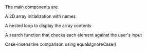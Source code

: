The main components are:

A 2D array initialization with names

A nested loop to display the array contents

A search function that checks each element against the user's input

Case-insensitive comparison using equalsIgnoreCase()
